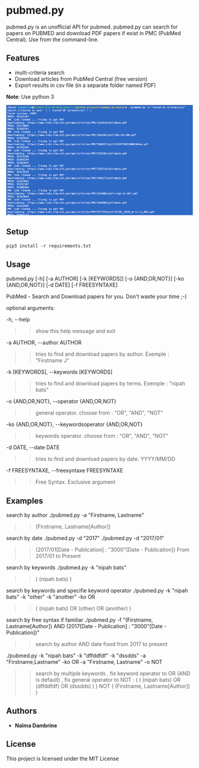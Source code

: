 pubmed.py
=========

pubmed.py is an unofficial API for pubmed. 
pubmed.py can search for papers on PUBMED and download PDF papers if exist in PMC (PubMed Central). 
Use from the command-line.

Features
--------
* multi-criteria search
* Download articles from PubMed Central (free version)
* Export results in csv file (in a separate folder named PDF)

**Note**: Use python 3

![](images/screenshot.png)

Setup
-----
```
pip3 install -r requirements.txt
```

Usage
-----
pubmed.py [-h] [-a AUTHOR] [-k [KEYWORDS]] [-o {AND,OR,NOT}]
[-ko {AND,OR,NOT}] [-d DATE] [-f FREESYNTAXE]

PubMed - Search and Download papers for you. Don't waste your time ;-)

optional arguments:

-h, --help            
>>show this help message and exit

-a AUTHOR, --author AUTHOR
>>tries to find and download papers by author. Exemple :
"Firstname J"

-k [KEYWORDS], --keywords [KEYWORDS]
>>tries to find and download papers by terms. Exemple :
"nipah bats"

-o {AND,OR,NOT}, --operator {AND,OR,NOT}
>>general operator. choose from : "OR", "AND", "NOT"

-ko {AND,OR,NOT}, --keywordsoperator {AND,OR,NOT}
>>keywords operator. choose from : "OR", "AND", "NOT"

-d DATE, --date DATE  
>>tries to find and download papers by date. YYYY/MM/DD

-f FREESYNTAXE, --freesyntaxe FREESYNTAXE
>>Free Syntax. Exclusive argument

Examples
--------
search by author
./pubmed.py -a "Firstname, Lastname"
>>(Firstname, Lastname[Author])

search by date
./pubmed.py -d "2017"
./pubmed.py -d "2017/01"
>>(2017/01[Date - Publication] : "3000"[Date - Publication])
>>From 2017/01 to Present

search by keywords
./pubmed.py -k "nipah bats"
>>( (nipah bats) )

search by keywords and  specifie keyword operator
./pubmed.py -k "nipah bats" -k "other" -k "another" -ko OR
>>( (nipah bats)    OR    (other) OR (another) )

search by free syntax if familiar
./pubmed.py -f "(Firstname, Lastname[Author])  AND  (2017[Date - Publication] : "3000"[Date - Publication])"
>> search by author AND date fixed from 2017 to present

./pubmed.py  -k "nipah bats" -k "dffddfdf"  -k "dssdds" -a "Firstname,Lastname" -ko OR -a "Firstname, Lastname" -o NOT
>> search by multiple keywords , fix keyword operator to OR (AND is default) , fix general operator to NOT :
>>( ( (nipah bats) OR (dffddfdf) OR (dssdds) ) ) NOT ( (Firstname, Lastname[Author]) ) 


## Authors

* **Naïma Dambrine** 

## License

This project is licensed under the MIT License 
